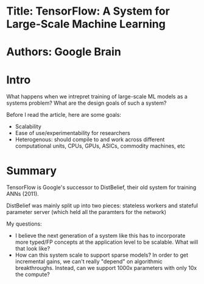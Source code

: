 # Title: TensorFlow: A System for Large-Scale Machine Learning #
# Authors: Google Brain #

# Intro

What happens when we intrepret training of large-scale ML models as a systems
problem? What are the design goals of such a system?

Before I read the article, here are some goals:
* Scalability
* Ease of use/experimentability for researchers
* Heterogenous: should compile to and work across different computational units,
CPUs, GPUs, ASICs, commodity machines, etc

# Summary

TensorFlow is Google's successor to DistBelief, their old system for training 
ANNs (2011). 

DistBelief was mainly split up into two pieces: stateless workers and stateful
parameter server (which held all the paramters for the network)



My questions:
* I believe the next generation of a system like this has to incorporate more
typed/FP concepts at the application level to be scalable. What will that look like?
* How can this system scale to support sparse models? In order to get incremental
gains, we can't really "depend" on algorithmic breakthroughs. Instead, can we support
1000x parameters with only 10x the compute?
